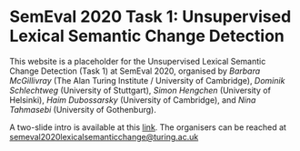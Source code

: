 # SemEval 2020 Task 1: Unsupervised Lexical Semantic Change Detection

This website is a placeholder for the Unsupervised Lexical Semantic Change Detection (Task 1) at SemEval 2020, organised by *Barbara McGillivray* (The Alan Turing Institute / University of Cambridge), *Dominik Schlechtweg* (University of Stuttgart), *Simon Hengchen* (University of Helsinki), *Haim Dubossarsky* (University of Cambridge), and *Nina Tahmasebi* (University of Gothenburg).

 
A two-slide intro is available at this [link](https://docs.google.com/presentation/d/119kV4OqrRCHj3z8yp3GeRZiL99b1eMS8ZsZUExfwRlY/edit?usp=sharing). The organisers can be reached at semeval2020lexicalsemanticchange@turing.ac.uk



